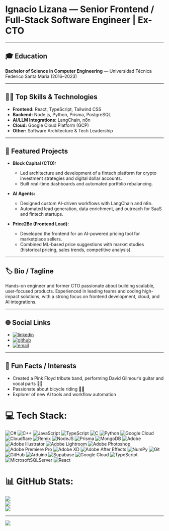 # Ignacio Lizana — Senior Frontend / Full-Stack Software Engineer | Ex-CTO

---

## 🎓 Education
**Bachelor of Science in Computer Engineering** — Universidad Técnica Federico Santa María (2016–2023)

---

## 👨‍💻 Top Skills & Technologies
- **Frontend:** React, TypeScript, Tailwind CSS
- **Backend:** Node.js, Python, Prisma, PostgreSQL
- **AI/LLM Integrations:** LangChain, n8n
- **Cloud:** Google Cloud Platform (GCP)
- **Other:** Software Architecture & Tech Leadership

---

## 🌟 Featured Projects

- **Block Capital (CTO):**
  - Led architecture and development of a fintech platform for crypto investment strategies and digital dollar accounts.
  - Built real-time dashboards and automated portfolio rebalancing.

- **AI Agents:**
  - Designed custom AI-driven workflows with LangChain and n8n.
  - Automated lead generation, data enrichment, and outreach for SaaS and fintech startups.

- **Price2Be (Frontend Lead):**
  - Developed the frontend for an AI-powered pricing tool for marketplace sellers.
  - Combined ML-based price suggestions with market studies (historical pricing, sales trends, competitive analysis).

---

## 🏷️ Bio / Tagline
Hands-on engineer and former CTO passionate about building scalable, user-focused products. Experienced in leading teams and coding high-impact solutions, with a strong focus on frontend development, cloud, and AI integrations.

---

## 🌐 Social Links
- [![linkedin](https://img.shields.io/badge/LinkedIn-0A66C2?logo=linkedin&logoColor=white)](https://linkedin.com/in/ignaciolizana)
- [![github](https://img.shields.io/badge/GitHub-181717?logo=github&logoColor=white)](https://github.com/NachoLZ)
- [![email](https://img.shields.io/badge/Email-D14836?logo=gmail&logoColor=white)](mailto:ignaciolizana96@gmail.com)

---

## 🎸 Fun Facts / Interests
- Created a Pink Floyd tribute band, performing David Gilmour’s guitar and vocal parts 🎸🎤
- Passionate about bicycle riding 🚴‍♂️
- Explorer of new AI tools and workflow automation


# 💻 Tech Stack:
![C#](https://img.shields.io/badge/c%23-%23239120.svg?style=for-the-badge&logo=csharp&logoColor=white) ![C++](https://img.shields.io/badge/c++-%2300599C.svg?style=for-the-badge&logo=c%2B%2B&logoColor=white) ![JavaScript](https://img.shields.io/badge/javascript-%23323330.svg?style=for-the-badge&logo=javascript&logoColor=%23F7DF1E) ![TypeScript](https://img.shields.io/badge/typescript-%23007ACC.svg?style=for-the-badge&logo=typescript&logoColor=white) ![C](https://img.shields.io/badge/c-%2300599C.svg?style=for-the-badge&logo=c&logoColor=white) ![Python](https://img.shields.io/badge/python-3670A0?style=for-the-badge&logo=python&logoColor=ffdd54) ![Google Cloud](https://img.shields.io/badge/GoogleCloud-%234285F4.svg?style=for-the-badge&logo=google-cloud&logoColor=white) ![Cloudflare](https://img.shields.io/badge/Cloudflare-F38020?style=for-the-badge&logo=Cloudflare&logoColor=white) ![Remix](https://img.shields.io/badge/remix-%23000.svg?style=for-the-badge&logo=remix&logoColor=white) ![NodeJS](https://img.shields.io/badge/node.js-6DA55F?style=for-the-badge&logo=node.js&logoColor=white) ![Prisma](https://img.shields.io/badge/Prisma-3982CE?style=for-the-badge&logo=Prisma&logoColor=white) ![MongoDB](https://img.shields.io/badge/MongoDB-%234ea94b.svg?style=for-the-badge&logo=mongodb&logoColor=white) ![Adobe](https://img.shields.io/badge/adobe-%23FF0000.svg?style=for-the-badge&logo=adobe&logoColor=white) ![Adobe Illustrator](https://img.shields.io/badge/adobe%20illustrator-%23FF9A00.svg?style=for-the-badge&logo=adobe%20illustrator&logoColor=white) ![Adobe Lightroom](https://img.shields.io/badge/Adobe%20Lightroom-31A8FF.svg?style=for-the-badge&logo=Adobe%20Lightroom&logoColor=white) ![Adobe Photoshop](https://img.shields.io/badge/adobe%20photoshop-%2331A8FF.svg?style=for-the-badge&logo=adobe%20photoshop&logoColor=white) ![Adobe Premiere Pro](https://img.shields.io/badge/Adobe%20Premiere%20Pro-9999FF.svg?style=for-the-badge&logo=Adobe%20Premiere%20Pro&logoColor=white) ![Adobe XD](https://img.shields.io/badge/Adobe%20XD-470137?style=for-the-badge&logo=Adobe%20XD&logoColor=#FF61F6) ![Adobe After Effects](https://img.shields.io/badge/Adobe%20After%20Effects-9999FF.svg?style=for-the-badge&logo=Adobe%20After%20Effects&logoColor=white) ![NumPy](https://img.shields.io/badge/numpy-%23013243.svg?style=for-the-badge&logo=numpy&logoColor=white) ![Git](https://img.shields.io/badge/git-%23F05033.svg?style=for-the-badge&logo=git&logoColor=white) ![GitHub](https://img.shields.io/badge/github-%23121011.svg?style=for-the-badge&logo=github&logoColor=white) ![Arduino](https://img.shields.io/badge/-Arduino-00979D?style=for-the-badge&logo=Arduino&logoColor=white) ![Supabase](https://img.shields.io/badge/Supabase-3ECF8E?style=for-the-badge&logo=supabase&logoColor=white) ![Google Cloud](https://img.shields.io/badge/GoogleCloud-%234285F4.svg?style=for-the-badge&logo=google-cloud&logoColor=white) ![TypeScript](https://img.shields.io/badge/typescript-%23007ACC.svg?style=for-the-badge&logo=typescript&logoColor=white) ![MicrosoftSQLServer](https://img.shields.io/badge/Microsoft%20SQL%20Server-CC2927?style=for-the-badge&logo=microsoft%20sql%20server&logoColor=white) ![React](https://img.shields.io/badge/react-%2320232a.svg?style=for-the-badge&logo=react&logoColor=%2361DAFB)
# 📊 GitHub Stats:
![](https://github-readme-stats.vercel.app/api?username=NachoLZ&theme=dark&hide_border=false&include_all_commits=true&count_private=true)<br/>
![](https://nirzak-streak-stats.vercel.app/?user=NachoLZ&theme=dark&hide_border=false)<br/>
![](https://github-readme-stats.vercel.app/api/top-langs/?username=NachoLZ&theme=dark&hide_border=false&include_all_commits=true&count_private=true&layout=compact)

---
[![](https://visitcount.itsvg.in/api?id=NachoLZ&icon=0&color=0)](https://visitcount.itsvg.in)

<!-- Proudly created with GPRM ( https://gprm.itsvg.in ) -->
